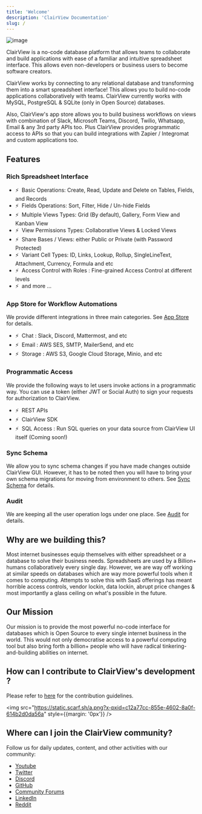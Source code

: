 ```yaml
---
title: 'Welcome'
description: 'ClairView Documentation'
slug: /
---
```


![image](/img/banner.png)

ClairView is a no-code database platform that allows teams to collaborate and build applications with ease of a familiar and intuitive spreadsheet interface. This allows even non-developers or business users to become software creators.

ClairView works by connecting to any relational database and transforming them into a smart spreadsheet interface! This allows you to build no-code applications collaboratively with teams. ClairView currently works with MySQL, PostgreSQL & SQLite (only in Open Source) databases. 

Also, ClairView's app store allows you to build business workflows on views with combination of Slack, Microsoft Teams, Discord, Twilio, Whatsapp, Email & any 3rd party APIs too. Plus ClairView provides programmatic access to APIs so that you can build integrations with Zapier / Integromat and custom applications too.

## Features

### Rich Spreadsheet Interface

- ⚡ &nbsp;Basic Operations: Create, Read, Update and Delete on Tables, Fields, and Records
- ⚡ &nbsp;Fields Operations: Sort, Filter, Hide / Un-hide Fields
- ⚡ &nbsp;Multiple Views Types: Grid (By default), Gallery, Form View and Kanban View
- ⚡ &nbsp;View Permissions Types: Collaborative Views & Locked Views
- ⚡ &nbsp;Share Bases / Views: either Public or Private (with Password Protected)
- ⚡ &nbsp;Variant Cell Types: ID, Links, Lookup, Rollup, SingleLineText, Attachment, Currency, Formula and etc
- ⚡ &nbsp;Access Control with Roles : Fine-grained Access Control at different levels
- ⚡ &nbsp;and more ...

### App Store for Workflow Automations

We provide different integrations in three main categories. See <a href="/account-settings/oss-specific-details#app-store" target="_blank">App Store</a> for details.

- ⚡ &nbsp;Chat : Slack, Discord, Mattermost, and etc
- ⚡ &nbsp;Email : AWS SES, SMTP, MailerSend, and etc
- ⚡ &nbsp;Storage : AWS S3, Google Cloud Storage, Minio, and etc

### Programmatic Access

We provide the following ways to let users invoke actions in a programmatic way. You can use a token (either JWT or Social Auth) to sign your requests for authorization to ClairView.

- ⚡ &nbsp;REST APIs
- ⚡ &nbsp;ClairView SDK
- ⚡ &nbsp;SQL Access : Run SQL queries on your data source from ClairView UI itself (Coming soon!)

### Sync Schema

We allow you to sync schema changes if you have made changes outside ClairView GUI. However, it has to be noted then you will have to bring your own schema migrations for moving from environment to others. See <a href="/data-sources/sync-with-data-source" target="_blank">Sync Schema</a> for details.

### Audit

We are keeping all the user operation logs under one place. See <a href="/data-sources/actions-on-data-sources#audit-logs" target="_blank">Audit</a> for details.

##  Why are we building this?
Most internet businesses equip themselves with either spreadsheet or a database to solve their business needs. Spreadsheets are used by a Billion+ humans collaboratively every single day. However, we are way off working at similar speeds on databases which are way more powerful tools when it comes to computing. Attempts to solve this with SaaS offerings has meant horrible access controls, vendor lockin, data lockin, abrupt price changes & most importantly a glass ceiling on what's possible in the future.

## Our Mission
Our mission is to provide the most powerful no-code interface for databases which is Open Source to every single internet business in the world. This would not only democratise access to a powerful computing tool but also bring forth a billion+ people who will have radical tinkering-and-building abilities on internet.

## How can I contribute to ClairView's development ?

Please refer to [here](https://github.com/digitranslab/clairview/blob/develop/.github/CONTRIBUTING.md) for the contribution guidelines.

<img src="https://static.scarf.sh/a.png?x-pxid=c12a77cc-855e-4602-8a0f-614b2d0da56a" style={{margin: '0px'}} />

## Where can I join the ClairView community?

Follow us for daily updates, content, and other activities with our community:

- [Youtube](https://www.youtube.com/@clairview)
- [Twitter](https://twitter.com/clairview)
- [Discord](http://discord.clairview.com/)
- [GitHub](https://github.com/digitranslab/clairview)
- [Community Forums](https://community.clairview.com/)
- [LinkedIn](https://www.linkedin.com/company/clairview)
- [Reddit](https://www.reddit.com/r/ClairView/)

